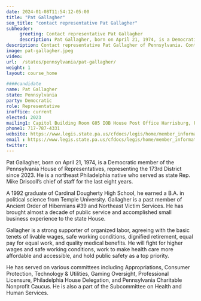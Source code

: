 ```yaml
---
date: 2024-01-08T11:54:12-05:00
title: "Pat Gallagher"
seo_title: "contact representative Pat Gallagher"
subheader:
     greeting: Contact representative Pat Gallagher
     description: Pat Gallagher, born on April 21, 1974, is a Democratic member of the Pennsylvania House of Representatives, representing the 173rd District since 2023. He is a northeast Philadelphia native who served as state Rep. Mike Driscoll’s chief of staff for the last eight years.
description: Contact representative Pat Gallagher of Pennsylvania. Contact information for Pat Gallagher includes email address, phone number, and mailing address.
image: pat-gallagher.jpeg
video:
url:  /states/pennsylvania/pat-gallagher/
weight: 1
layout: course_home

####candidate
name: Pat Gallagher
state: Pennsylvania
party: Democratic
role: Representative
inoffice: current
elected: 2023
mailing1: Capitol Building Room G05 IOB House Post Office Harrisburg, PA 17120
phone1: 717-787-4331
website: https://www.legis.state.pa.us/cfdocs/legis/home/member_information/House_bio.cfm?id=1978/
email : https://www.legis.state.pa.us/cfdocs/legis/home/member_information/House_bio.cfm?id=1978/
twitter:
---
```


Pat Gallagher, born on April 21, 1974, is a Democratic member of the Pennsylvania House of Representatives, representing the 173rd District since 2023. He is a northeast Philadelphia native who served as state Rep. Mike Driscoll’s chief of staff for the last eight years.

A 1992 graduate of Cardinal Dougherty High School, he earned a B.A. in political science from Temple University. Gallagher is a past member of Ancient Order of Hibernians #39 and Northeast Victim Services. He has brought almost a decade of public service and accomplished small business experience to the state House.

Gallagher is a strong supporter of organized labor, agreeing with the basic tenets of livable wages, safe working conditions, dignified retirement, equal pay for equal work, and quality medical benefits. He will fight for higher wages and safe working conditions, work to make health care more affordable and accessible, and hold public safety as a top priority.

He has served on various committees including Appropriations, Consumer Protection, Technology & Utilities, Gaming Oversight, Professional Licensure, Philadelphia House Delegation, and Pennsylvania Charitable Nonprofit Caucus. He is also a part of the Subcommittee on Health and Human Services.
